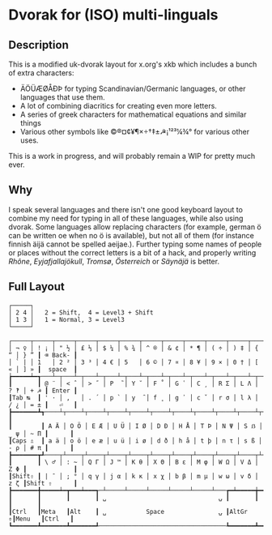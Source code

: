 Dvorak for (ISO) multi-linguals
===============================

Description
-----------

This is a modified uk-dvorak layout for x.org's xkb which includes a bunch of extra characters:

- ÄÖÜÆØÅÐÞ for typing Scandinavian/Germanic languages, or other languages that use them.
- A lot of combining diacritics for creating even more letters.
- A series of greek characters for mathematical equations and similar things
- Various other symbols like ©®¤¢¥¶×÷†‡±☭¡¹²³¼¾° for various other uses.

This is a work in progress, and will probably remain a WIP for pretty much ever.

Why
---

I speak several languages and there isn't one good keyboard layout to combine
my need for typing in all of these languages, while also using dvorak. 
Some languages allow replacing characters (for example, german ö can be written
oe when no ö is available), but not all of them (for instance finnish äijä
cannot be spelled aeijae.). Further typing some names of people or places
without the correct letters is a bit of a hack, and properly writing *Rhône*,
*Eyjafjallajökull*, *Tromsø*, *Österreich* or *Säynäjä* is better.

Full Layout
-----------

    ┌─────┐
    │ 2 4 │   2 = Shift,  4 = Level3 + Shift
    │ 1 3 │   1 = Normal, 3 = Level3
    └─────┘
 
    ┌─────┬─────┬─────┬─────┬─────┬─────┬─────┬─────┬─────┬─────┬─────┬─────┬─────┲━━━━━━━━━┓
    │ ¬ ♀ │ ! ¡ │ " ½ │ £ ⅓ │ $ ¼ │ % ¾ │ ^ ® │ & ¢ │ * ¶ │ ( ÷ │ ) ‡ │ { “ │ } ” ┃ ⌫ Back- ┃
    │ ` | │ 1   │ 2 ² │ 3 ³ │ 4 € │ 5   │ 6 © │ 7 ¤ │ 8 ¥ │ 9 × │ 0 † │ [ « │ ] » ┃  space  ┃
    ┢━━━━━┷━┱───┴─┬───┴─┬───┴─┬───┴─┬───┴─┬───┴─┬───┴─┬───┴─┬───┴─┬───┴─┬───┴─┬───┺━┳━━━━━━━┫
    ┃       ┃ @ ¨ │ < ˆ │ > ˝ │ P  ̏ │ Y ˘ │ F ˚ │ G ῾ │ C ¸ │ R Σ │ L Λ │ ? ‽ │ + ☭ ┃ Enter ┃
    ┃Tab ↹  ┃ ' · │ ,   │ . ´ │ p ` │ y  ̑ │ f ˳ │ g ᾿ │ c ˇ │ r σ │ l λ │ / ¿ │ = ± ┃   ⏎   ┃
    ┣━━━━━━━┻┱────┴┬────┴┬────┴┬────┴┬────┴┬────┴┬────┴┬────┴┬────┴┬────┴┬────┴┬────┺┓      ┃
    ┃        ┃ A Ä │ O Ö │ E Æ │ U Ü │ I Ø │ D Ð │ H Å │ T Þ │ N Ψ │ S ẞ │ _ ψ │ ~ Π ┃      ┃
    ┃Caps ⇬  ┃ a ä │ o ö │ e æ │ u ü │ i ø │ d ð │ h å │ t þ │ n τ │ s ß │ - ρ │ # π ┃      ┃
    ┣━━━━━━━┳┹────┬┴────┬┴────┬┴────┬┴────┬┴────┬┴────┬┴────┬┴────┬┴────┬┴────┲┷━━━━━┻━━━━━━┫
    ┃       ┃ \ ♂ │ : ~ │ Q Γ │ J ™ │ K θ │ X Θ │ B ε │ M φ │ W Ω │ V Δ │ Z Φ ┃             ┃
    ┃Shift⇧ ┃ | ¯ │ ; ° │ q γ │ j α │ k κ │ x χ │ b β │ m μ │ w ω │ v δ │ z ζ ┃Shift ⇧      ┃
    ┣━━━━━━━╋━━━━━┷━┳━━━┷━━━┱─┴─────┴─────┴─────┴─────┴─────┴───┲━┷━━━━━╈━━━━━┻━┳━━━━━━━┳━━━┛
    ┃       ┃       ┃       ┃ ␣                               ⍽ ┃       ┃       ┃       ┃
    ┃Ctrl   ┃Meta   ┃Alt    ┃ ␣           Space               ⍽ ┃AltGr ⇮┃Menu   ┃Ctrl   ┃
    ┗━━━━━━━┻━━━━━━━┻━━━━━━━┹───────────────────────────────────┺━━━━━━━┻━━━━━━━┻━━━━━━━┛
